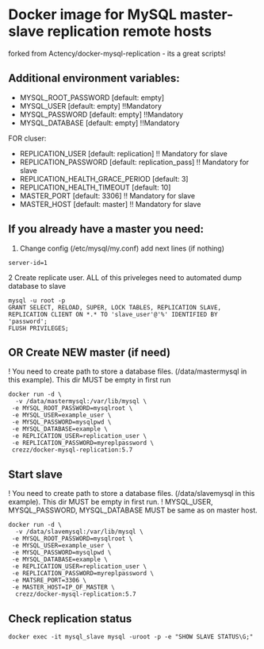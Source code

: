 # Docker image for MySQL master-slave replication remote hosts

forked from  Actency/docker-mysql-replication - its a great scripts!

## Additional environment variables:

* MYSQL_ROOT_PASSWORD [default: empty] 
* MYSQL_USER [default: empty] !!Mandatory
* MYSQL_PASSWORD [default: empty] !!Mandatory
* MYSQL_DATABASE [default: empty] !!Mandatory

FOR cluser: 

* REPLICATION_USER [default: replication] !! Mandatory for slave
* REPLICATION_PASSWORD [default: replication_pass] !! Mandatory for slave
* REPLICATION_HEALTH_GRACE_PERIOD [default: 3]
* REPLICATION_HEALTH_TIMEOUT [default: 10] 
* MASTER_PORT [default: 3306] !! Mandatory for slave
* MASTER_HOST [default: master] !! Mandatory for slave

## If you already have a master you need:

1. Change config (/etc/mysql/my.conf)
add next lines (if nothing) 
```
server-id=1
```
2 Create replicate user. ALL of this priveleges need to automated dump database to slave
```
mysql -u root -p
GRANT SELECT, RELOAD, SUPER, LOCK TABLES, REPLICATION SLAVE, REPLICATION CLIENT ON *.* TO 'slave_user'@'%' IDENTIFIED BY 'password';
FLUSH PRIVILEGES;
```

## OR Create NEW master  (if need)

! You need to create path to store a database files. (/data/mastermysql in this example). This dir MUST be empty in first run
```
docker run -d \
  -v /data/mastermysql:/var/lib/mysql \
 -e MYSQL_ROOT_PASSWORD=mysqlroot \
 -e MYSQL_USER=example_user \
 -e MYSQL_PASSWORD=mysqlpwd \
 -e MYSQL_DATABASE=example \
 -e REPLICATION_USER=replication_user \
 -e REPLICATION_PASSWORD=myreplpassword \
 crezz/docker-mysql-replication:5.7

```

## Start slave

! You need to create path to store a database files. (/data/slavemysql in this example). This dir MUST be empty in first run.
! MYSQL_USER, MYSQL_PASSWORD, MYSQL_DATABASE MUST be same as on master host.
```
docker run -d \
  -v /data/slavemysql:/var/lib/mysql \
 -e MYSQL_ROOT_PASSWORD=mysqlroot \
 -e MYSQL_USER=example_user \
 -e MYSQL_PASSWORD=mysqlpwd \
 -e MYSQL_DATABASE=example \
 -e REPLICATION_USER=replication_user \
 -e REPLICATION_PASSWORD=myreplpassword \
 -e MATSRE_PORT=3306 \
 -e MASTER_HOST=IP_OF_MASTER \
  crezz/docker-mysql-replication:5.7
```

## Check replication status

```
docker exec -it mysql_slave mysql -uroot -p -e "SHOW SLAVE STATUS\G;"
```
